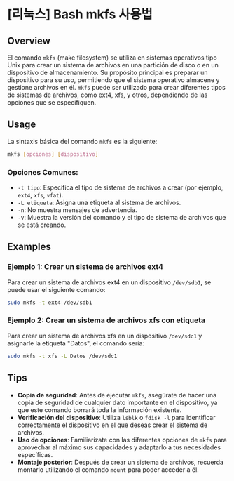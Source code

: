 # [리눅스] Bash mkfs 사용법

## Overview
El comando `mkfs` (make filesystem) se utiliza en sistemas operativos tipo Unix para crear un sistema de archivos en una partición de disco o en un dispositivo de almacenamiento. Su propósito principal es preparar un dispositivo para su uso, permitiendo que el sistema operativo almacene y gestione archivos en él. `mkfs` puede ser utilizado para crear diferentes tipos de sistemas de archivos, como ext4, xfs, y otros, dependiendo de las opciones que se especifiquen.

## Usage
La sintaxis básica del comando `mkfs` es la siguiente:

```bash
mkfs [opciones] [dispositivo]
```

### Opciones Comunes:
- `-t tipo`: Especifica el tipo de sistema de archivos a crear (por ejemplo, `ext4`, `xfs`, `vfat`).
- `-L etiqueta`: Asigna una etiqueta al sistema de archivos.
- `-n`: No muestra mensajes de advertencia.
- `-V`: Muestra la versión del comando y el tipo de sistema de archivos que se está creando.

## Examples
### Ejemplo 1: Crear un sistema de archivos ext4
Para crear un sistema de archivos ext4 en un dispositivo `/dev/sdb1`, se puede usar el siguiente comando:

```bash
sudo mkfs -t ext4 /dev/sdb1
```

### Ejemplo 2: Crear un sistema de archivos xfs con etiqueta
Para crear un sistema de archivos xfs en un dispositivo `/dev/sdc1` y asignarle la etiqueta "Datos", el comando sería:

```bash
sudo mkfs -t xfs -L Datos /dev/sdc1
```

## Tips
- **Copia de seguridad**: Antes de ejecutar `mkfs`, asegúrate de hacer una copia de seguridad de cualquier dato importante en el dispositivo, ya que este comando borrará toda la información existente.
- **Verificación del dispositivo**: Utiliza `lsblk` o `fdisk -l` para identificar correctamente el dispositivo en el que deseas crear el sistema de archivos.
- **Uso de opciones**: Familiarízate con las diferentes opciones de `mkfs` para aprovechar al máximo sus capacidades y adaptarlo a tus necesidades específicas.
- **Montaje posterior**: Después de crear un sistema de archivos, recuerda montarlo utilizando el comando `mount` para poder acceder a él.